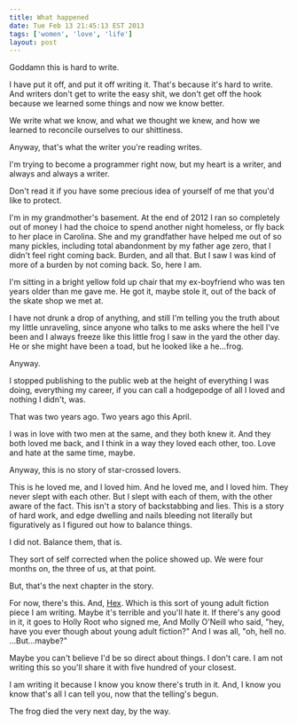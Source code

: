 ```yaml
---
title: What happened
date: Tue Feb 13 21:45:13 EST 2013
tags: ['women', 'love', 'life']
layout: post
---
```


Goddamn this is hard to write.

I have put it off, and put it off writing it. That's because it's hard to write. And writers don't get to write the easy shit, we don't get off the hook because we learned some things and now we know better. 

We write what we know, and what we thought we knew, and how we learned to reconcile ourselves to our shittiness.

Anyway, that's what the writer you're reading writes.

I'm trying to become a programmer right now, but my heart is a writer, and always and always a writer.

Don't read it if you have some precious idea of yourself of me that you'd like to protect.

I'm in my grandmother's basement. At the end of 2012 I ran so completely out of money I had the choice to spend another night homeless, or fly back to her place in Carolina. She and my grandfather have helped me out of so many pickles, including total abandonment by my father age zero, that I didn't feel right coming back. Burden, and all that. But I saw I was kind of more of a burden by not coming back. So, here I am.

I'm sitting in a bright yellow fold up chair that my ex-boyfriend who was ten years older than me gave me. He got it, maybe stole it, out of the back of the skate shop we met at. 

I have not drunk a drop of anything, and still I'm telling you the truth about my little unraveling, since anyone who talks to me asks where the hell I've been and I always freeze like this little frog I saw in the yard the other day. He or she might have been a toad, but he looked like a he...frog.

Anyway. 

I stopped publishing to the public web at the height of everything I was doing, everything my career, if you can call a hodgepodge of all I loved and nothing I didn't, was.

That was two years ago. Two years ago this April. 

I was in love with two men at the same, and they both knew it. And they both loved me back, and I think in a way they loved each other, too. Love and hate at the same time, maybe.

Anyway, this is no story of star-crossed lovers. 

This is he loved me, and I loved him. And he loved me, and I loved him. They never slept with each other. But I slept with each of them, with the other aware of the fact. This isn't a story of backstabbing and lies. This is a story of hard work, and edge dwelling and nails bleeding not literally but figuratively as I figured out how to balance things.

I did not. Balance them, that is.

They sort of self corrected when the police showed up. We were four months on, the three of us, at that point.

But, that's the next chapter in the story.

For now, there's this. And, [Hex](/pages/hex). Which is this sort of young adult fiction piece I am writing. Maybe it's terrible and you'll hate it. If there's any good in it, it goes to Holly Root who signed me, And Molly O'Neill who said, "hey, have you ever though about young adult fiction?" And I was all, "oh, hell no. ...But...maybe?"

Maybe you can't believe I'd be so direct about things. I don't care. I am not writing this so you'll share it with five hundred of your closest.

I am writing it because I know you know there's truth in it.
And, I know you know that's all I can tell you, now that the telling's begun.

The frog died the very next day, by the way.